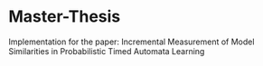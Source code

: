 # Master-Thesis
Implementation for the paper: Incremental Measurement of Model Similarities in Probabilistic Timed Automata Learning
